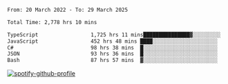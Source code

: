<!--START_SECTION:waka-->

```txt
From: 20 March 2022 - To: 29 March 2025

Total Time: 2,778 hrs 10 mins

TypeScript                 1,725 hrs 11 mins███████████████▓░░░░░░░░░   62.10 %
JavaScript                 452 hrs 48 mins ████░░░░░░░░░░░░░░░░░░░░░   16.30 %
C#                         98 hrs 38 mins  █░░░░░░░░░░░░░░░░░░░░░░░░   03.55 %
JSON                       93 hrs 36 mins  █░░░░░░░░░░░░░░░░░░░░░░░░   03.37 %
Bash                       87 hrs 57 mins  ▓░░░░░░░░░░░░░░░░░░░░░░░░   03.17 %
```

<!--END_SECTION:waka-->
[![spotify-github-profile](https://spotify-github-profile.vercel.app/api/view?uid=c00zprrvy9xiloa9qnco3hmng&cover_image=true&theme=novatorem&show_offline=false&background_color=121212&bar_color=53b14f&bar_color_cover=false)](https://spotify-github-profile.vercel.app/api/view?uid=c00zprrvy9xiloa9qnco3hmng&redirect=true)



